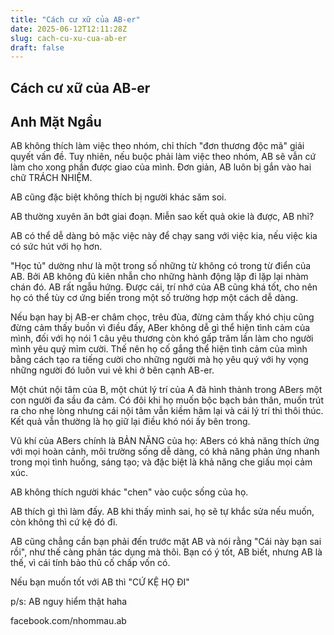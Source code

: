 ```yaml
---
title: "Cách cư xữ của AB-er"
date: 2025-06-12T12:11:28Z
slug: cach-cu-xu-cua-ab-er
draft: false
---
```


## Cách cư xữ của AB-er

## Anh Mặt Ngầu

AB không thích làm việc theo nhóm, chỉ thích "đơn thương độc mã" giải quyết vấn đề. Tuy nhiên, nếu buộc phải làm việc theo nhóm, AB sẽ vẫn cứ làm cho xong phần được giao của mình. Đơn giản, AB luôn bị gắn vào hai chữ TRÁCH NHIỆM.

 AB cũng đặc biệt không thích bị người khác săm soi. 

 AB thường xuyên ăn bớt giai đoạn. Miễn sao kết quả okie là được, AB nhỉ?

 AB có thể dễ dàng bỏ mặc việc này để chạy sang với việc kia, nếu việc kia có sức hút với họ hơn.
 
"Học tủ" dường như là một trong số những từ không có trong từ điển của AB. Bởi AB không đủ kiên nhẫn cho những hành động lặp đi lặp lại nhàm chán đó. AB rất ngẫu hứng. Được cái, trí nhớ của AB cũng khá tốt, cho nên họ có thể tùy cơ ứng biến trong một số trường hợp một cách dễ dàng.
 
Nếu bạn hay bị AB-er châm chọc, trêu đùa, đừng cảm thấy khó chịu cũng đừng cảm thấy buồn vì điều đấy, ABer không dễ gì thể hiện tình cảm của mình, đối với họ nói 1 câu yêu thương còn khó gấp trăm lần làm cho người mình yêu quý mỉm cười. Thế nên họ cố gắng thể hiện tình cảm của mình bằng cách tạo ra tiếng cười cho những người mà họ yêu quý với hy vọng những người đó luôn vui vẻ khi ở bên cạnh AB-er.
 
Một chút nội tâm của B, một chút lý trí của A đã hình thành trong ABers một con người đa sầu đa cảm. Có đôi khi họ muốn bộc bạch bản thân, muốn trút ra cho nhẹ lòng nhưng cái nội tâm vẫn kiềm hãm lại và cái lý trí thì thôi thúc. Kết quả vẫn thường là họ giữ lại điều khó nói ấy bên trong.
 
Vũ khí của ABers chính là BẢN NĂNG của họ: ABers có khả năng thích ứng với mọi hoàn cảnh, môi trường sống dễ dàng, có khả năng phản ứng nhanh trong mọi tình huống, sáng tạo; và đặc biệt là khả năng che giấu mọi cảm xúc.
 
AB không thích người khác "chen" vào cuộc sống của họ.

 AB thích gì thì làm đấy. AB khi thấy mình sai, họ sẽ tự khắc sửa nếu muốn, còn không thì cứ kệ đó đi. 

 AB cũng chẳng cần bạn phải đến trước mặt AB và nói rằng "Cái này bạn sai rồi", như thế càng phản tác dụng mà thôi. Bạn có ý tốt, AB biết, nhưng AB là thế, vì cái tính bảo thủ cố chấp vốn có. 
 
Nếu bạn muốn tốt với AB thì "CỨ KỆ HỌ ĐI"
 
 
 
 
 
 
p/s: AB nguy hiểm thật haha 
 
 
facebook.com/nhommau.ab​